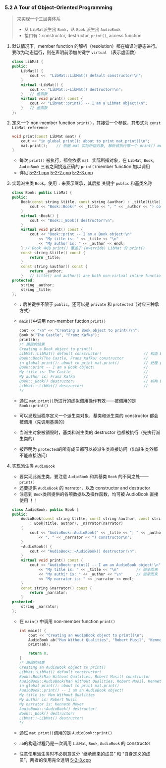 ### 5.2 A Tour of Object-Oriented Programming

> 来实现一个三层类体系
>
> - 从 `LibMat`派生出 `Book`，从 `Book` 派生出 `AudioBook`
> - 接口有：constructor, destructor, `print()`, access function

1. 默认情况下，member function 的解析（resolution）都在编译时静态进行。要改为动态运行，则在声明前添加关键字 `virtual` （表示虚函数）

    ```cpp
    class LibMat {
    public:
        LibMat() {
            cout <<  "LibMat::LibMat() default constructor!\n";
        }
        virtual ~LibMat() {
            cout << "LibMat::~LibMat() destructor!\n";
        }	// 虚函数
        virtual void print() const {
            cout << "LibMat::print() -- I am a LibMat object!\n";
        }	// 虚函数
    };
    ```

2. 定义一个 non-member function `print()`，其接受一个参数，其形式为 `const LibMat reference`

    ```cpp
    void print(const LibMat &mat) {
        cout << "in global print(): about to print mat.print()\n";
        mat.print();    // 依据 mat 实际所指对象, 解析该执行哪一个 print() member function.
    }
    ```

    - 每次 `print()` 被执行，都会依据 `mat ` 实际所指对象，在 `LibMat`, `Book`, `AudioBook` 三者之间挑选正确的 `print()`member function 加以调用
    - 详见 [5-2-1.cpp](src5/5-2-1.cpp)  [5-2-2.cpp](src5/5-2-2.cpp)  [5-2-3.cpp](src5/5-2-3.cpp) 

3. 实现派生类 `Book`。使用 `:` 来表示继承，其后接 关键字 `public` 和基类名称

    ```cpp
    class Book: public LibMat {
    public:
        Book(const string &title, const string &author) : _title(title), _author(author) {
            cout << "Book::Book(" << _title << ", " << _author << ") constructor\n";
        }
        virtual ~Book() {
            cout << "Book::_Book() destructor!\n";
        }
        virtual void print() const {
            cout << "Book::print -- I am a Book object!\n"
                << "My title is: " << _title << "\n"
                << "My author is: " << _author << endl;
        } // Book 中的 print() 覆盖了 (override) LibMat 的 print()
        const string &title() const {
            return _title;
        }
        const string &author() const {
            return _author;
        }	// title() and author() are both non-virtual inline function
    protected:
        string _author;
        string _title;
    };
    ```

    - `:` 后关键字不限于 `public`，还可以是 `private` 和 `protected`（对应三种承方式）
    
    - `main()`中调用 non-member fuction `print()`
    
        ```cpp
        cout << "\n" << "Creating a Book object to print()\n";
        Book b("The Castle", "Franz Kafka");
        print(b);
        /* 跟踪的结果
        Creating a Book object to print()
        LibMat::LibMat() default constructor!                   // 构造 Book b
        Book::Book(The Castle, Franz Kafka) constructor         // 
        in global print(): about to print mat.print()           // 处理 print(b)
        Book::print -- I am a Book object!                      //
        My title is: The Castle                                 //
        My author is: Franz Kafka                               //
        Book::_Book() destructor!                               // 析构 Book b
        LibMat::~LibMat() destructor!                           //
        */
        ```
    
    - 通过 `mat.print()`所进行的虚拟调用操作有效——被调用的是 `Book::print()`
    - 可以发现当程序定义一个派生类对象，基类和派生类的 constructor 都会被调用（先调用基类的）
    - 当派生对象被销毁时，基类和派生类的 destructor 也都被执行（先执行派生类的）
    - 被声明为 `protected`的所有成员都可以被派生类直接访问（出派生类外都不能直接访问）
    
4. 实现派生类 `AudioBook`

    - 要实现此派生类，要注意 `AudioBook` 和其基类 `Book` 的不同之处——`print()`
    - 还要提供 `AudioBook` 的 narrator，以及 constructor and destructor
    - 注意到 `Book`类所提供的各项数据以及操作函数，均可被 AudioBook 直接使用 ！！

    ```cpp
    class AudioBook: public Book {
    public:
        AudioBook(const string &title, const string &author, const string &narrator)
            : Book(title, author), _narrator(narrator)
        {
         	cout << "AudioBook::AudioBook(" << _title << ", " << _author
                << ", " << _narrator << ") constructor\n";
        }
        ~AudioBook() {
            cout << "AudioBook::~AudioBook() destructor!\n";
        }
        virtual void print() const {
            cout << "AudioBook::print() -- I am an AudioBook object!\n"
                << "My title is: " << _title << "\n"		// 继承而来
                << "My authir is: " << _author << "\n"		// 继承而来
                << "My narrator is: " << _narrator << endl;
        }
        const string &narrator() const {
            return _narrator;
        }
    protected:
        string _narrator;
    };
    ```

    - 在 `main()` 中调用 non-member function `print()`

        ```cpp
        int main() {
            cout << "Creating an AudioBook object to print()\n";
            AudioBook ab("Man Without Qualities", "Robert Musil", "Kenneth Meyer");
            print(ab);
        
            return 0;
        }
        /* 跟踪的结果
        Creating an AudioBook object to print()
        LibMat::LibMat() default constructor!									// 构造 AudioBook ab
        Book::Book(Man Without Qualities, Robert Musil) constructor                         	//
        AudioBook::AudioBook(Man Without Qualities, Robert Musil, Kenneth Meyer) constructor    // 
        in global print(): about to print mat.print()							// print(ab) 的解析过程
        AudioBook::print() -- I am an AudioBook object!                                 		//
        My title is: Man Without Qualities                                              		//
        My authir is: Robert Musil                                                      		//
        My narrator is: Kenneth Meyer                                                   		//
        AudioBook::~AudioBook() destructor!										// 析构 AudioBook ab
        Book::_Book() destructor!                                                           	//
        LibMat::~LibMat() destructor!                                                       	//
        */
        ```

    - 通过 `mat.print()`调用的是 `AudioBook::print()`
    - `ab`的构造过程乃是一次调用 `LibMat`, `Book`, `AudioBook` 的 constructor
    - 注意使用派生类时不必刻意区分 “继承而来的成员” 和 “自身定义的成员”，两者的使用完全透明 [5-2-3.cpp](src5/5-2-3.cpp) 























